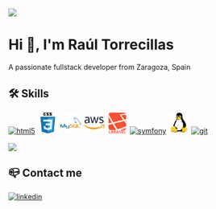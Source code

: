 
<a href="https://github.com/raultperez" target="_blank">
<img height="200" align="center" src="https://github-readme-stats.vercel.app/api?username=raultperez&count_private=true&theme=radical" />
</a>

<h1>Hi 👋, I'm Raúl Torrecillas</h1>

<p>A passionate fullstack developer from Zaragoza, Spain</p>

<h2>🛠 Skills</h2>
<p>

<a target="_blank" href="https://www.w3.org/html/" target="_blank" style="display: inline-block;">
<img src="https://raw.githubusercontent.com/danielcranney/readme-generator/main/public/icons/skills/html5-colored.svg" alt="html5" width="42" height="42" />
</a>


<a target="_blank" href="https://www.w3schools.com/css/" target="_blank" style="display: inline-block;">
<img src="https://raw.githubusercontent.com/devicons/devicon/master/icons/css3/css3-original-wordmark.svg" alt="css3" width="42" height="42" />
</a>


<a target="_blank" href="https://www.mysql.com/" target="_blank" style="display: inline-block;">
<img src="https://raw.githubusercontent.com/devicons/devicon/master/icons/mysql/mysql-original-wordmark.svg" alt="mysql" width="42" height="42" />
</a>


<a target="_blank" href="https://aws.amazon.com" target="_blank" style="display: inline-block;">
<img src="https://raw.githubusercontent.com/devicons/devicon/master/icons/amazonwebservices/amazonwebservices-original-wordmark.svg" alt="aws" width="42" height="42" />
</a>


<a target="_blank" href="https://laravel.com/" target="_blank" style="display: inline-block;">
<img src="https://raw.githubusercontent.com/devicons/devicon/master/icons/laravel/laravel-plain-wordmark.svg" alt="laravel" width="42" height="42" />
</a>


<a target="_blank" href="https://symfony.com" target="_blank" style="display: inline-block;">
<img src="https://symfony.com/logos/symfony_black_03.svg" alt="symfony" width="42" height="42" />
</a>


<a target="_blank" href="https://www.linux.org/" target="_blank" style="display: inline-block;">
<img src="https://raw.githubusercontent.com/devicons/devicon/master/icons/linux/linux-original.svg" alt="linux" width="42" height="42" />
</a>


<a target="_blank" href="https://git-scm.com/" target="_blank" style="display: inline-block;">
<img src="https://www.vectorlogo.zone/logos/git-scm/git-scm-icon.svg" alt="git" width="42" height="42" />
</a>

</p>

<a href="https://github.com/raultperez" target="_blank">
<img height="200" align="center" src="https://github-readme-stats-one-mu-82.vercel.app/api/top-langs/?username=raultperez&layout=compact&langs_count=8&bg_color=ffffff#gh-light-mode-only" />
</a>

<h2>📪 Contact me</h2>
<p>
<a target="_blank" href="https://www.linkedin.com/in/raúl-torrecillas-pérez/" target="_blank" style="display: inline-block;">
<img src="https://img.shields.io/badge/linkedin-logo?style=for-the-badge&logo=linkedin&logoColor=white&color=%230a77b6" alt="linkedin" />
</a>

</p>
